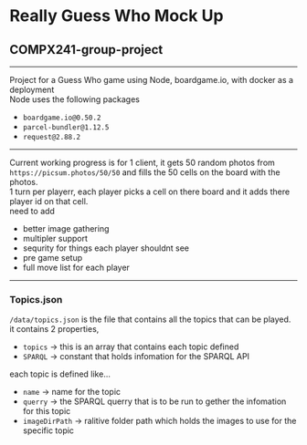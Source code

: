 # Really Guess Who Mock Up 
## COMPX241-group-project
---
Project for a Guess Who game using Node, boardgame.io, with docker as a deployment \
Node uses the following packages
* `boardgame.io@0.50.2`
* `parcel-bundler@1.12.5`
* `request@2.88.2`
---
Current working progress is for 1 client, it gets 50 random photos from `https://picsum.photos/50/50` and fills the 50 cells on the board with the photos. \
1 turn per playerr, each player picks a cell on there board and it adds there player id on that cell. \
need to add
* better image gathering
* multipler support
* sequrity for things each player shouldnt see
* pre game setup
* full move list for each player
---
### Topics.json
`/data/topics.json` is the file that contains all the topics that can be played. it contains 2 properties,
* `topics` -> this is an array that contains each topic defined
* `SPARQL` -> constant that holds infomation for the SPARQL API

each topic is defined like...
* `name` -> name for the topic
* `querry` -> the SPARQL querry that is to be run to gether the infomation for this topic
* `imageDirPath` -> ralitive folder path which holds the images to use for the specific topic
